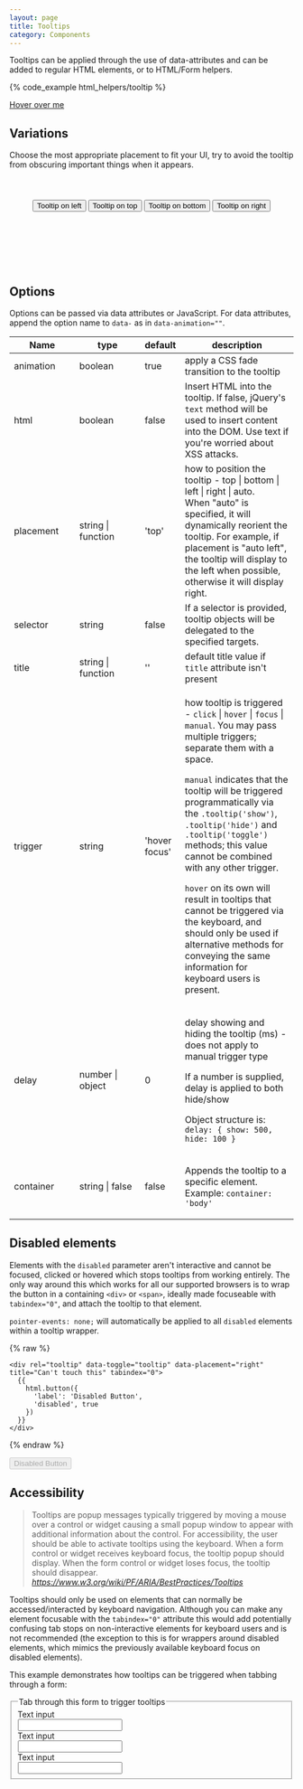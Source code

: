 ```yaml
---
layout: page
title: Tooltips
category: Components
---
```


Tooltips can be applied through the use of data-attributes and can be added to regular HTML elements, or to HTML/Form helpers.

{% code_example html_helpers/tooltip %}

<div class="pulsar-example form">
  <a href="#" data-toggle="tooltips" title="A wild tooltip appears!">Hover over me</a>
</div>

## Variations

Choose the most appropriate placement to fit your UI, try to avoid the tooltip from obscuring important things when it appears.

<div class="pulsar-example" style="height: 120px; padding-top: 40px; text-align: center;">
    <button type="button" class="btn btn-default" data-toggle="tooltips" data-placement="left" title="" data-original-title="Tooltip on left">Tooltip on left</button>&nbsp;<button type="button" class="btn btn-default" data-toggle="tooltips" data-placement="top" title="" data-original-title="Tooltip on top">Tooltip on top</button>&nbsp;<button type="button" class="btn btn-default" data-toggle="tooltips" data-placement="bottom" title="" data-original-title="Tooltip on bottom">Tooltip on bottom</button>&nbsp;<button type="button" class="btn btn-default" data-toggle="tooltips" data-placement="right" title="" data-original-title="Tooltip on right">Tooltip on right</button>
</div>

## Options

Options can be passed via data attributes or JavaScript. For data attributes, append the option name to `data-` as in `data-animation=""`.

<table>
<thead>
 <tr>
   <th style="width: 100px;">Name</th>
   <th style="width: 100px;">type</th>
   <th style="width: 50px;">default</th>
   <th>description</th>
 </tr>
</thead>
<tbody>
 <tr>
   <td>animation</td>
   <td>boolean</td>
   <td>true</td>
   <td>apply a CSS fade transition to the tooltip</td>
 </tr>
 <tr>
   <td>html</td>
   <td>boolean</td>
   <td>false</td>
   <td>Insert HTML into the tooltip. If false, jQuery's <code>text</code> method will be used to insert content into the DOM. Use text if you're worried about XSS attacks.</td>
 </tr>
 <tr>
   <td>placement</td>
   <td>string | function</td>
   <td>'top'</td>
   <td>how to position the tooltip - top | bottom | left | right | auto. <br> When "auto" is specified, it will dynamically reorient the tooltip. For example, if placement is "auto left", the tooltip will display to the left when possible, otherwise it will display right.</td>
 </tr>
 <tr>
   <td>selector</td>
   <td>string</td>
   <td>false</td>
   <td>If a selector is provided, tooltip objects will be delegated to the specified targets.</td>
 </tr>
 <tr>
   <td>title</td>
   <td>string | function</td>
   <td>''</td>
   <td>default title value if <code>title</code> attribute isn't present</td>
 </tr>
 <tr>
   <td>trigger</td>
   <td>string</td>
   <td>'hover focus'</td>
   <td>
    <p>how tooltip is triggered - <code>click</code> | <code>hover</code> | <code>focus</code> | <code>manual</code>. You may pass multiple triggers; separate them with a space.</p>
    <p><code>manual</code> indicates that the tooltip will be triggered programmatically via the <code>.tooltip('show')</code>, <code>.tooltip('hide')</code> and <code>.tooltip('toggle')</code> methods; this value cannot be combined with any other trigger.</p>
    <p><code>hover</code> on its own will result in tooltips that cannot be triggered via the keyboard, and should only be used if alternative methods for conveying the same information for keyboard users is present.</p>
   
   </td>
 </tr>
 <tr>
   <td>delay</td>
   <td>number | object</td>
   <td>0</td>
   <td>
    <p>delay showing and hiding the tooltip (ms) - does not apply to manual trigger type</p>
    <p>If a number is supplied, delay is applied to both hide/show</p>
    <p>Object structure is: <code>delay: { show: 500, hide: 100 }</code></p>
   </td>
 </tr>
 <tr>
   <td>container</td>
   <td>string | false</td>
   <td>false</td>
   <td>
    <p>Appends the tooltip to a specific element. Example: <code>container: 'body'</code></p>
   </td>
 </tr>
</tbody>
</table>

## Disabled elements

Elements with the `disabled` parameter aren't interactive and cannot be focused, clicked or hovered which stops tooltips from working entirely. The only way around this which works for all our supported browsers is to wrap the button in a containing `<div>` or `<span>`, ideally made focuseable with `tabindex="0"`, and attach the tooltip to that element.

<p class="callout callout--info">
<code>pointer-events: none;</code> will automatically be applied to all <code>disabled</code> elements within a tooltip wrapper.
</p>

{% raw %}
```twig
<div rel="tooltip" data-toggle="tooltip" data-placement="right" title="Can't touch this" tabindex="0">
  {{ 
    html.button({
      'label': 'Disabled Button',
      'disabled', true
    })
  }}
</div>
```
{% endraw %}

<div class="pulsar-example">
  <div rel="tooltip" data-toggle="tooltips" data-placement="right" title="Can't touch this">
    <button class="btn" disabled>Disabled Button</button>
  </div>
</div>

## Accessibility

> Tooltips are popup messages typically triggered by moving a mouse over a control or widget causing a small popup window to appear with additional information about the control. For accessibility, the user should be able to activate tooltips using the keyboard. When a form control or widget receives keyboard focus, the tooltip popup should display. When the form control or widget loses focus, the tooltip should disappear.
> <cite><a href="https://www.w3.org/wiki/PF/ARIA/BestPractices/Tooltips">https://www.w3.org/wiki/PF/ARIA/BestPractices/Tooltips</a></cite>

Tooltips should only be used on elements that can normally be accessed/interacted by keyboard navigation. Although you can make any element focusable with the `tabindex="0"` attribute this would add potentially confusing tab stops on non-interactive elements for keyboard users and is not recommended (the exception to this is for wrappers around disabled elements, which mimics the previously available keyboard focus on disabled elements).

This example demonstrates how tooltips can be triggered when tabbing through a form:

<div class="pulsar-example form">
  <fieldset>
    <legend class="legend">Tab through this form to trigger tooltips</legend>
    <div class="form__group">
        <label for="inputText1" class="control__label">Text input</label>
        <div class="controls">
            <input id="inputText1" name="inputText1" type="text" class="form__control" data-toggle="tooltips" data-placement="right" title="Hello!">
        </div>
    </div>
    <div class="form__group">
        <label for="inputText2" class="control__label">Text input</label>
        <div class="controls">
            <input id="inputText2" name="inputText2" type="text" class="form__control" data-toggle="tooltips" data-placement="right" title="You look nice :)">
        </div>
    </div>
    <div class="form__group">
        <label for="inputText3" class="control__label">Text input</label>
        <div class="controls">
            <input id="inputText3" name="inputText3" type="text" class="form__control" data-toggle="tooltips" data-placement="right" title="Bye!">
        </div>
    </div>
  </fieldset>
</div>